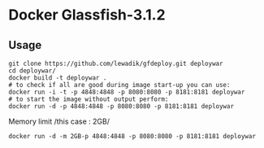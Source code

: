 Docker Glassfish-3.1.2
==================================

Usage
------
	git clone https://github.com/lewadik/gfdeploy.git deploywar
	cd deploywar/
	docker build -t deploywar .
	# to check if all are good during image start-up you can use:
	docker run -i -t -p 4848:4848 -p 8080:8080 -p 8181:8181 deploywar
	# to start the image without output perform:
	docker run -d -p 4848:4848 -p 8080:8080 -p 8181:8181 deploywar

Memory limit /this case : 2GB/

	docker run -d -m 2GB-p 4848:4848 -p 8080:8080 -p 8181:8181 deploywar
